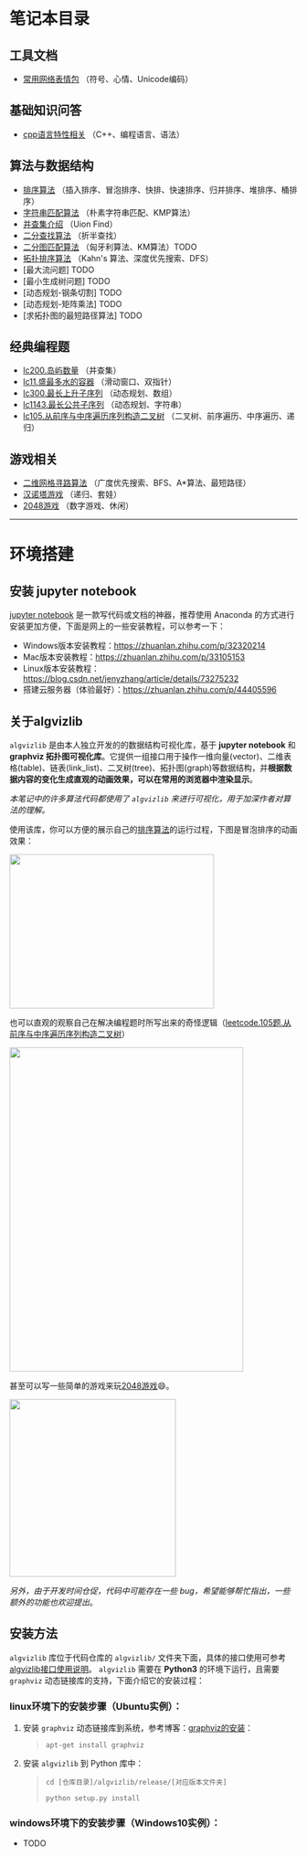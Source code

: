 # 笔记本目录

## 工具文档

+ [常用网络表情包](工具文档/常用网络表情包.md) （符号、心情、Unicode编码）

## 基础知识问答

+ [cpp语言特性相关](基础知识问答/cpp语言特性相关.md) （C++、编程语言、语法）

## 算法与数据结构

+ [排序算法](算法与数据结构/排序算法.ipynb) （插入排序、冒泡排序、快排、快速排序、归并排序、堆排序、桶排序）
+ [字符串匹配算法](算法与数据结构/字符串匹配算法.ipynb) （朴素字符串匹配、KMP算法）
+ [并查集介绍](算法与数据结构/并查集.ipynb) （Uion Find）
+ [二分查找算法](算法与数据结构/二分查找算法.ipynb) （折半查找）
+ [二分图匹配算法](算法与数据结构/二分图匹配算法.ipynb) （匈牙利算法、KM算法）TODO
+ [拓扑排序算法](算法与数据结构/拓扑排序算法.ipynb) （Kahn's 算法、深度优先搜索、DFS）
+ [最大流问题] TODO
+ [最小生成树问题] TODO
+ [动态规划-钢条切割] TODO
+ [动态规划-矩阵乘法] TODO
+ [求拓扑图的最短路径算法] TODO

## 经典编程题

+ [lc200.岛屿数量](经典编程题/lc200.岛屿数量.ipynb) （并查集）
+ [lc11.盛最多水的容器](经典编程题/lc11.盛最多水的容器.ipynb) （滑动窗口、双指针）
+ [lc300.最长上升子序列](经典编程题/lc300.最长上升子序列.ipynb) （动态规划、数组）
+ [lc1143.最长公共子序列](经典编程题/lc1143.最长公共子序列.ipynb) （动态规划、字符串）
+ [lc105.从前序与中序遍历序列构造二叉树](经典编程题/lc105.从前序与中序遍历序列构造二叉树.ipynb) （二叉树、前序遍历、中序遍历、递归）

## 游戏相关

+ [二维网格寻路算法](游戏相关/二维网格寻路算法.ipynb) （广度优先搜索、BFS、A\*算法、最短路径）
+ [汉诺塔游戏](游戏相关/汉诺塔.ipynb) （递归、套娃）
+ [2048游戏](游戏相关/2048.ipynb) （数字游戏、休闲）

----------

# 环境搭建

## 安装 jupyter notebook

[jupyter notebook](https://jupyter.org) 是一款写代码或文档的神器，推荐使用 Anaconda 的方式进行安装更加方便，下面是网上的一些安装教程，可以参考一下：

+ Windows版本安装教程：https://zhuanlan.zhihu.com/p/32320214
+ Mac版本安装教程：https://zhuanlan.zhihu.com/p/33105153
+ Linux版本安装教程：https://blog.csdn.net/jenyzhang/article/details/73275232
+ 搭建云服务器（体验最好）：https://zhuanlan.zhihu.com/p/44405596

## 关于algvizlib

`algvizlib` 是由本人独立开发的的数据结构可视化库，基于 **jupyter notebook** 和 **graphviz 拓扑图可视化库**。它提供一组接口用于操作一维向量(vector)、二维表格(table)、链表(link_list)、二叉树(tree)、拓扑图(graph)等数据结构，并**根据数据内容的变化生成直观的动画效果，可以在常用的浏览器中渲染显示**。

*本笔记中的许多算法代码都使用了 `algvizlib` 来进行可视化，用于加深作者对算法的理解。* 

使用该库，你可以方便的展示自己的[排序算法](算法与数据结构/排序算法.ipynb)的运行过程，下图是冒泡排序的动画效果：

<img src="https://github.com/zjl9959/notebooks/blob/master/工具文档/images/冒泡排序动画.gif" algin=center width="358" height="270" />

也可以直观的观察自己在解决编程题时所写出来的奇怪逻辑（[leetcode.105题.从前序与中序遍历序列构造二叉树](经典编程题/lc105.从前序与中序遍历序列构造二叉树.ipynb)）

<img src="https://github.com/zjl9959/notebooks/blob/master/工具文档/images/构造二叉树.gif" algin=center width="409" height="568" />

甚至可以写一些简单的游戏来玩[2048游戏](游戏相关/2048.ipynb)😄。

<img src="https://github.com/zjl9959/notebooks/blob/master/工具文档/images/2048.gif" algin=center width="291" height="311" />

*另外，由于开发时间仓促，代码中可能存在一些 bug，希望能够帮忙指出，一些额外的功能也欢迎提出*。

## 安装方法

`algvizlib` 库位于代码仓库的 `algvizlib/` 文件夹下面，具体的接口使用可参考 [algvizlib接口使用说明](algvizlib/接口使用说明.ipynb)。 `algvizlib` 需要在 **Python3** 的环境下运行，且需要 `graphviz` 动态链接库的支持，下面介绍它的安装过程：

### linux环境下的安装步骤（Ubuntu实例）：
    
1. 安装 `graphviz` 动态链接库到系统，参考博客：[graphviz的安装](https://blog.csdn.net/caiandyong/article/details/44408831)：
    > `apt-get install graphviz`
2. 安装 `algvizlib` 到 Python 库中：
    > `cd [仓库目录]/algvizlib/release/[对应版本文件夹]`
    >
    > `python setup.py install`

### windows环境下的安装步骤（Windows10实例）：

+ TODO
